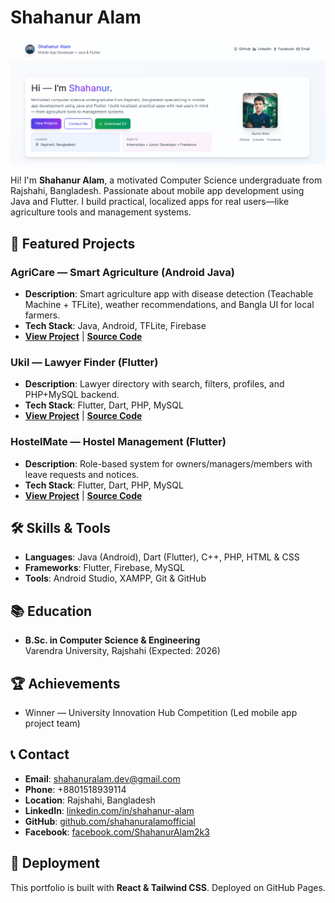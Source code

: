 # Shahanur Alam

![Portfolio Banner](https://github.com/shahanuralamofficial/shahanuralam/blob/eaf3bd06a1de3c9649902072b30977de5cb24094/image.png) 

Hi! I'm **Shahanur Alam**, a motivated Computer Science undergraduate from Rajshahi, Bangladesh. Passionate about mobile app development using Java and Flutter. I build practical, localized apps for real users—like agriculture tools and management systems.

## 🚀 Featured Projects

### AgriCare — Smart Agriculture (Android Java)
- **Description**: Smart agriculture app with disease detection (Teachable Machine + TFLite), weather recommendations, and Bangla UI for local farmers.
- **Tech Stack**: Java, Android, TFLite, Firebase
- **[View Project](#)** | **[Source Code](https://github.com/shahanuralamofficial/AgriCare)**

### Ukil — Lawyer Finder (Flutter)
- **Description**: Lawyer directory with search, filters, profiles, and PHP+MySQL backend.
- **Tech Stack**: Flutter, Dart, PHP, MySQL
- **[View Project](#)** | **[Source Code](https://github.com/shahanuralamofficial/Ukil)**

### HostelMate — Hostel Management (Flutter)
- **Description**: Role-based system for owners/managers/members with leave requests and notices.
- **Tech Stack**: Flutter, Dart, PHP, MySQL
- **[View Project](#)** | **[Source Code](https://github.com/shahanuralamofficial/HostelMate)**

## 🛠 Skills & Tools
- **Languages**: Java (Android), Dart (Flutter), C++, PHP, HTML & CSS
- **Frameworks**: Flutter, Firebase, MySQL
- **Tools**: Android Studio, XAMPP, Git & GitHub

## 📚 Education
- **B.Sc. in Computer Science & Engineering**  
  Varendra University, Rajshahi (Expected: 2026)

## 🏆 Achievements
- Winner — University Innovation Hub Competition (Led mobile app project team)

## 📞 Contact
- **Email**: [shahanuralam.dev@gmail.com](mailto:shahanuralam.dev@gmail.com)
- **Phone**: +8801518939114
- **Location**: Rajshahi, Bangladesh
- **LinkedIn**: [linkedin.com/in/shahanur-alam](https://www.linkedin.com/in/shahanur-alam/)
- **GitHub**: [github.com/shahanuralamofficial](https://github.com/shahanuralamofficial)
- **Facebook**: [facebook.com/ShahanurAlam2k3](https://www.facebook.com/ShahanurAlam2k3)

## 📁 Deployment
This portfolio is built with **React & Tailwind CSS**. Deployed on GitHub Pages.
